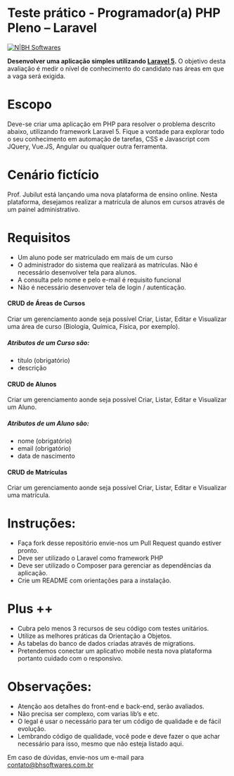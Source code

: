 # Teste prático - Programador(a) PHP Pleno – Laravel

[![N|BH Softwares](https://objects-us-east-1.dream.io/bhsoftwares/uploads/img/logov2.png)](https://bhsoftwares.com.br/)

**Desenvolver uma aplicação simples utilizando [Laravel 5](https://laravel.com/).**
O objetivo desta avaliação é medir o nível de conhecimento do candidato nas áreas em que a vaga será exigida.

# Escopo
Deve-se criar uma aplicação em PHP para resolver o problema descrito abaixo, utilizando framework Laravel 5. Fique a vontade para explorar todo o seu conhecimento em automação de tarefas, CSS e Javascript com JQuery, Vue.JS, Angular ou qualquer outra ferramenta.

# Cenário fictício
Prof. Jubilut está lançando uma nova plataforma de ensino online. Nesta plataforma, desejamos realizar a matrícula de alunos em cursos através de um painel administrativo. 


# Requisitos
- Um aluno pode ser matriculado em mais de um curso
- O administrador do sistema que realizará as matrículas. Não é necessário desenvolver tela para alunos.
- A consulta pelo nome e pelo e-mail é requisito funcional
- Não é necessário desenvover tela de login / autenticação. 

#### CRUD de Áreas de Cursos
Criar um gerenciamento aonde seja possível Criar, Listar, Editar e Visualizar uma área de curso (Biologia, Química, Física, por exemplo). 

##### Atributos de um Curso são:
- título (obrigatório)
- descrição 

#### CRUD de Alunos
Criar um gerenciamento aonde seja possível Criar, Listar, Editar e Visualizar um Aluno. 

##### Atributos de um Aluno são:
- nome (obrigatório)
- email (obrigatório)
- data de nascimento

#### CRUD de Matrículas
Criar um gerenciamento aonde seja possível Criar, Listar, Editar e Visualizar uma matrícula. 

# Instruções:

- Faça fork desse repositório envie-nos um Pull Request quando estiver pronto.
- Deve ser utilizado o Laravel como framework PHP
- Deve ser utilizado o Composer para gerenciar as dependências da aplicação. 
- Crie um README com orientações para a instalação.

# Plus ++ 
- Cubra pelo menos 3 recursos de seu código com testes unitários.
- Utilize as melhores práticas da Orientação a Objetos.
- As tabelas do banco de dados criadas através de migrations.
- Pretendemos conectar um aplicativo mobile nesta nova plataforma portanto cuidado com o responsivo. 


# Observações:

- Atenção aos detalhes do front-end e back-end, serão avaliados.
- Não precisa ser complexo, com varias lib’s e etc. 
- O legal é usar o necessário para ter um código de qualidade e de fácil evolução. 
- Lembrando código de qualidade, você pode e deve fazer o que achar necessário para isso, mesmo que não esteja listado aqui. 

Em caso de dúvidas, envie-nos um e-mail para contato@bhsoftwares.com.br 
